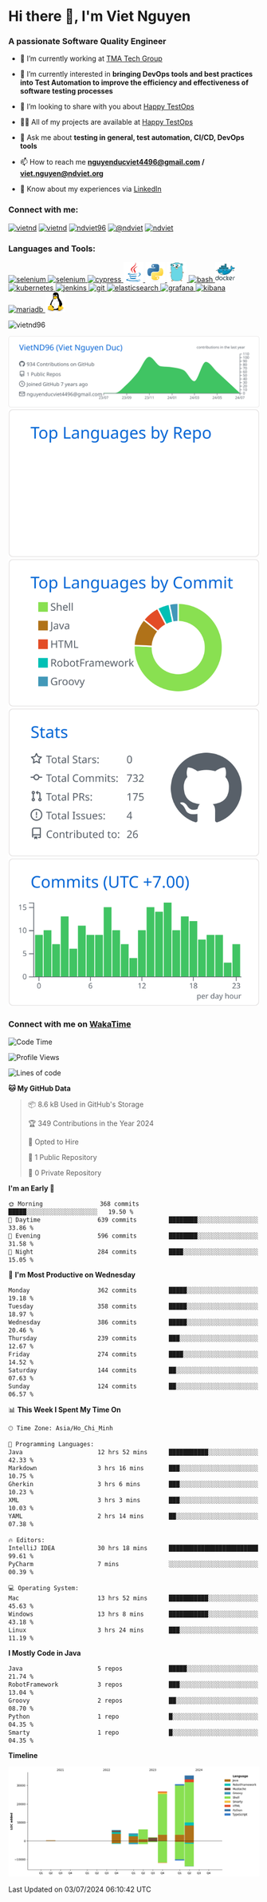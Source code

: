 <h1 align="left">Hi there 👋, I'm Viet Nguyen</h1>
<h3 align="left">A passionate Software Quality Engineer</h3>

- 🔭 I’m currently working at [TMA Tech Group](https://www.tmasolutions.vn/)

- 🌱 I’m currently interested in **bringing DevOps tools and best practices into Test Automation to improve the
  efficiency and effectiveness of software testing processes**

- 👯 I’m looking to share with you about [Happy TestOps](https://github.com/ndviet)

- 👨‍💻 All of my projects are available at [Happy TestOps](https://github.com/ndviet)

- 💬 Ask me about **testing in general, test automation, CI/CD, DevOps tools**

- 📫 How to reach me **nguyenducviet4496@gmail.com / viet.nguyen@ndviet.org**

- 📄 Know about my experiences via [LinkedIn](https://www.linkedin.com/in/vietnd96/)

<h3 align="left">Connect with me:</h3>
<p align="left">
<a href="https://linkedin.com/in/vietnd96" target="blank"><img align="center" src="https://raw.githubusercontent.com/rahuldkjain/github-profile-readme-generator/master/src/images/icons/Social/linked-in-alt.svg" alt="vietnd" height="30" width="40" /></a>
<a href="https://fb.com/vietnd96" target="blank"><img align="center" src="https://raw.githubusercontent.com/rahuldkjain/github-profile-readme-generator/master/src/images/icons/Social/facebook.svg" alt="vietnd" height="30" width="40" /></a>
<a href="https://instagram.com/vietnd96" target="blank"><img align="center" src="https://raw.githubusercontent.com/rahuldkjain/github-profile-readme-generator/master/src/images/icons/Social/instagram.svg" alt="ndviet96" height="30" width="40" /></a>
<a href="https://medium.com/@ndviet" target="blank"><img align="center" src="https://raw.githubusercontent.com/rahuldkjain/github-profile-readme-generator/master/src/images/icons/Social/medium.svg" alt="@ndviet" height="30" width="40" /></a>
<a href="https://dev.to/ndviet" target="blank"><img align="center" src="https://raw.githubusercontent.com/rahuldkjain/github-profile-readme-generator/master/src/images/icons/Social/devto.svg" alt="ndviet" height="30" width="40" /></a>
</p>

<h3 align="left">Languages and Tools:</h3>
<p align="left">  
  <a href="https://www.selenium.dev" target="_blank" rel="noreferrer"> <img src="https://raw.githubusercontent.com/SeleniumHQ/docker-selenium/trunk/logo.png" alt="selenium" width="40" height="40"/> </a> 
  <a href="https://playwright.dev" target="_blank" rel="noreferrer"> <img src="https://playwright.dev/img/playwright-logo.svg" alt="selenium" width="40" height="40"/> </a>  
  <a href="https://www.cypress.io" target="_blank" rel="noreferrer"> <img src="https://avatars.githubusercontent.com/u/8908513" alt="cypress" width="40" height="40"/> </a> 
  <a href="https://www.java.com" target="_blank" rel="noreferrer"> <img src="https://raw.githubusercontent.com/devicons/devicon/master/icons/java/java-original.svg" alt="java" width="40" height="40"/> </a>
  <a href="https://www.python.org" target="_blank" rel="noreferrer"> <img src="https://raw.githubusercontent.com/devicons/devicon/master/icons/python/python-original.svg" alt="python" width="40" height="40"/> </a>
  <a href="https://golang.org" target="_blank" rel="noreferrer"> <img src="https://raw.githubusercontent.com/devicons/devicon/master/icons/go/go-original.svg" alt="go" width="40" height="40"/> </a> 
  <a href="https://www.gnu.org/software/bash/" target="_blank" rel="noreferrer"> <img src="https://www.vectorlogo.zone/logos/gnu_bash/gnu_bash-icon.svg" alt="bash" width="40" height="40"/> </a>
  <a href="https://www.docker.com/" target="_blank" rel="noreferrer"> <img src="https://raw.githubusercontent.com/devicons/devicon/master/icons/docker/docker-original-wordmark.svg" alt="docker" width="40" height="40"/> </a>  
  <a href="https://kubernetes.io" target="_blank" rel="noreferrer"> <img src="https://www.vectorlogo.zone/logos/kubernetes/kubernetes-icon.svg" alt="kubernetes" width="40" height="40"/> </a>  
  <a href="https://www.jenkins.io" target="_blank" rel="noreferrer"> <img src="https://www.vectorlogo.zone/logos/jenkins/jenkins-icon.svg" alt="jenkins" width="40" height="40"/> </a> 
  <a href="https://git-scm.com/" target="_blank" rel="noreferrer"> <img src="https://www.vectorlogo.zone/logos/git-scm/git-scm-icon.svg" alt="git" width="40" height="40"/> </a> 
  <a href="https://www.elastic.co" target="_blank" rel="noreferrer"> <img src="https://www.vectorlogo.zone/logos/elastic/elastic-icon.svg" alt="elasticsearch" width="40" height="40"/> </a> 
  <a href="https://grafana.com" target="_blank" rel="noreferrer"> <img src="https://www.vectorlogo.zone/logos/grafana/grafana-icon.svg" alt="grafana" width="40" height="40"/> </a> 
  <a href="https://www.elastic.co/kibana" target="_blank" rel="noreferrer"> <img src="https://www.vectorlogo.zone/logos/elasticco_kibana/elasticco_kibana-icon.svg" alt="kibana" width="40" height="40"/> </a>
  <a href="https://mariadb.org/" target="_blank" rel="noreferrer"> <img src="https://www.vectorlogo.zone/logos/mariadb/mariadb-icon.svg" alt="mariadb" width="40" height="40"/> </a> 
  <a href="https://www.linux.org/" target="_blank" rel="noreferrer"> <img src="https://raw.githubusercontent.com/devicons/devicon/master/icons/linux/linux-original.svg" alt="linux" width="40" height="40"/> </a> 
</p>

<p align="left"> <img src="https://komarev.com/ghpvc/?username=vietnd96&label=GitHub%20Profile%20Views&color=0e75b6&style=flat" alt="vietnd96" /> </p>

[![](https://raw.githubusercontent.com/vietnd96/vietnd96/main/profile-summary-card-output/github/0-profile-details.svg)](#)
[![](https://raw.githubusercontent.com/vietnd96/vietnd96/main/profile-summary-card-output/github/1-repos-per-language.svg)](#)
[![](https://raw.githubusercontent.com/vietnd96/vietnd96/main/profile-summary-card-output/github/2-most-commit-language.svg)](#)
[![](https://raw.githubusercontent.com/vietnd96/vietnd96/main/profile-summary-card-output/github/3-stats.svg)](#)
[![](https://raw.githubusercontent.com/vietnd96/vietnd96/main/profile-summary-card-output/github/4-productive-time.svg)](#)

<h3 align="left">Connect with me on <a href="https://wakatime.com/@vietnd96" target="_blank" rel="noreferrer">
WakaTime</a> </h3>

<!--START_SECTION:waka-->
![Code Time](http://img.shields.io/badge/Code%20Time-1%2C108%20hrs%204%20mins-blue)

![Profile Views](http://img.shields.io/badge/Profile%20Views-10-blue)

![Lines of code](https://img.shields.io/badge/From%20Hello%20World%20I%27ve%20Written-111.9%20thousand%20lines%20of%20code-blue)

**🐱 My GitHub Data** 

> 📦 8.6 kB Used in GitHub's Storage 
 > 
> 🏆 349 Contributions in the Year 2024
 > 
> 💼 Opted to Hire
 > 
> 📜 1 Public Repository 
 > 
> 🔑 0 Private Repository 
 > 
**I'm an Early 🐤** 

```text
🌞 Morning                368 commits         █████░░░░░░░░░░░░░░░░░░░░   19.50 % 
🌆 Daytime                639 commits         ████████░░░░░░░░░░░░░░░░░   33.86 % 
🌃 Evening                596 commits         ████████░░░░░░░░░░░░░░░░░   31.58 % 
🌙 Night                  284 commits         ████░░░░░░░░░░░░░░░░░░░░░   15.05 % 
```
📅 **I'm Most Productive on Wednesday** 

```text
Monday                   362 commits         █████░░░░░░░░░░░░░░░░░░░░   19.18 % 
Tuesday                  358 commits         █████░░░░░░░░░░░░░░░░░░░░   18.97 % 
Wednesday                386 commits         █████░░░░░░░░░░░░░░░░░░░░   20.46 % 
Thursday                 239 commits         ███░░░░░░░░░░░░░░░░░░░░░░   12.67 % 
Friday                   274 commits         ████░░░░░░░░░░░░░░░░░░░░░   14.52 % 
Saturday                 144 commits         ██░░░░░░░░░░░░░░░░░░░░░░░   07.63 % 
Sunday                   124 commits         ██░░░░░░░░░░░░░░░░░░░░░░░   06.57 % 
```


📊 **This Week I Spent My Time On** 

```text
🕑︎ Time Zone: Asia/Ho_Chi_Minh

💬 Programming Languages: 
Java                     12 hrs 52 mins      ███████████░░░░░░░░░░░░░░   42.33 % 
Markdown                 3 hrs 16 mins       ███░░░░░░░░░░░░░░░░░░░░░░   10.75 % 
Gherkin                  3 hrs 6 mins        ███░░░░░░░░░░░░░░░░░░░░░░   10.23 % 
XML                      3 hrs 3 mins        ███░░░░░░░░░░░░░░░░░░░░░░   10.03 % 
YAML                     2 hrs 14 mins       ██░░░░░░░░░░░░░░░░░░░░░░░   07.38 % 

🔥 Editors: 
IntelliJ IDEA            30 hrs 18 mins      █████████████████████████   99.61 % 
PyCharm                  7 mins              ░░░░░░░░░░░░░░░░░░░░░░░░░   00.39 % 

💻 Operating System: 
Mac                      13 hrs 52 mins      ███████████░░░░░░░░░░░░░░   45.63 % 
Windows                  13 hrs 8 mins       ███████████░░░░░░░░░░░░░░   43.18 % 
Linux                    3 hrs 24 mins       ███░░░░░░░░░░░░░░░░░░░░░░   11.19 % 
```

**I Mostly Code in Java** 

```text
Java                     5 repos             █████░░░░░░░░░░░░░░░░░░░░   21.74 % 
RobotFramework           3 repos             ███░░░░░░░░░░░░░░░░░░░░░░   13.04 % 
Groovy                   2 repos             ██░░░░░░░░░░░░░░░░░░░░░░░   08.70 % 
Python                   1 repo              █░░░░░░░░░░░░░░░░░░░░░░░░   04.35 % 
Smarty                   1 repo              █░░░░░░░░░░░░░░░░░░░░░░░░   04.35 % 
```



**Timeline**

![Lines of Code chart](https://raw.githubusercontent.com/VietND96/VietND96/main/assets/bar_graph.png)


 Last Updated on 03/07/2024 06:10:42 UTC
<!--END_SECTION:waka-->
